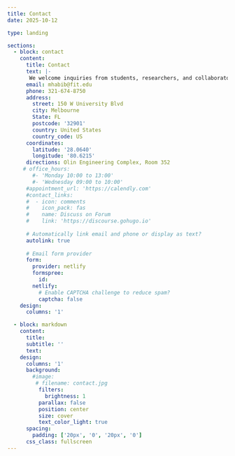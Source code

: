 ```yaml
---
title: Contact
date: 2025-10-12

type: landing

sections:
  - block: contact
    content:
      title: Contact
      text: |-
       We welcome inquiries from students, researchers, and collaborators who find our work interesting. If you’d like to learn more or explore potential opportunities to work together, feel free to contact us.
      email: mhabib@fit.edu
      phone: 321-674-8750
      address:
        street: 150 W University Blvd
        city: Melbourne
        State: FL
        postcode: '32901'
        country: United States
        country_code: US
      coordinates:
        latitude: '28.0640'
        longitude: '80.6215'
      directions: Olin Engineering Complex, Room 352
     # office_hours:
        #- 'Monday 10:00 to 13:00'
        #- 'Wednesday 09:00 to 10:00'
      #appointment_url: 'https://calendly.com'
      #contact_links:
      #  - icon: comments
      #    icon_pack: fas
      #    name: Discuss on Forum
      #    link: 'https://discourse.gohugo.io'
    
      # Automatically link email and phone or display as text?
      autolink: true
    
      # Email form provider
      form:
        provider: netlify
        formspree:
          id:
        netlify:
          # Enable CAPTCHA challenge to reduce spam?
          captcha: false
    design:
      columns: '1'

  - block: markdown
    content:
      title:
      subtitle: ''
      text:
    design:
      columns: '1'
      background:
        #image: 
         # filename: contact.jpg
          filters:
            brightness: 1
          parallax: false
          position: center
          size: cover
          text_color_light: true
      spacing:
        padding: ['20px', '0', '20px', '0']
      css_class: fullscreen
---
```

